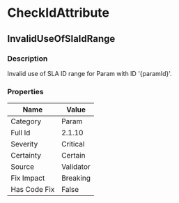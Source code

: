﻿---  
uid: Validator_2_1_10  
---

# CheckIdAttribute

## InvalidUseOfSlaIdRange

### Description

Invalid use of SLA ID range for Param with ID '{paramId}'.

### Properties

| Name         | Value     |
| ------------ | --------- |
| Category     | Param     |
| Full Id      | 2.1.10    |
| Severity     | Critical  |
| Certainty    | Certain   |
| Source       | Validator |
| Fix Impact   | Breaking  |
| Has Code Fix | False     |
